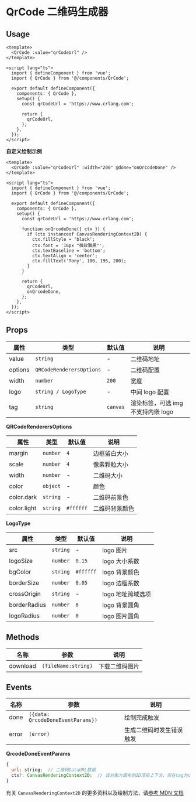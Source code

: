 # QrCode 二维码生成器

## Usage

```vue
<template>
  <QrCode :value="qrCodeUrl" />
</template>

<script lang="ts">
  import { defineComponent } from 'vue';
  import { QrCode } from '@/components/QrCode';

  export default defineComponent({
    components: { QrCode },
    setup() {
      const qrCodeUrl = 'https://www.crlang.com';

      return {
        qrCodeUrl,
      };
    },
  });
</script>
```

**自定义绘制示例**

```vue
<template>
  <QrCode :value="qrCodeUrl" :width="200" @done="onQrcodeDone" />
</template>

<script lang="ts">
  import { defineComponent } from 'vue';
  import { QrCode } from '@/components/QrCode';

  export default defineComponent({
    components: { QrCode },
    setup() {
      const qrCodeUrl = 'https://www.crlang.com';

      function onQrcodeDone({ ctx }) {
        if (ctx instanceof CanvasRenderingContext2D) {
          ctx.fillStyle = 'black';
          ctx.font = '16px "微软雅黑"';
          ctx.textBaseline = 'bottom';
          ctx.textAlign = 'center';
          ctx.fillText('Tony', 100, 195, 200);
        }
      }

      return {
        qrCodeUrl,
        onQrcodeDone,
      };
    },
  });
</script>
```


## Props

| 属性    | 类型                     | 默认值   | 说明                               |
| ------- | ------------------------ | -------- | ---------------------------------- |
| value   | `string`                 | -        | 二维码地址                         |
| options | `QRCodeRenderersOptions` | -        | 二维码配置                         |
| width   | `number`                 | `200`    | 宽度                               |
| logo    | `string / LogoType`      | -        | 中间 logo 配置                     |
| tag     | `string`                 | `canvas` | 渲染标签，可选 img 不支持内嵌 logo |

**QRCodeRenderersOptions**

| 属性        | 类型     | 默认值    | 说明           |
| ----------- | -------- | --------- | -------------- |
| margin      | `number` | `4`       | 边框留白大小   |
| scale       | `number` | `4`       | 像素颗粒大小   |
| width       | `number` | -         | 二维码大小     |
| color       | `object` | -         | 颜色           |
| color.dark  | `string` | -         | 二维码前景色   |
| color.light | `string` | `#ffffff` | 二维码背景颜色 |

**LogoType**

| 属性         | 类型     | 默认值    | 说明              |
| ------------ | -------- | --------- | ----------------- |
| src          | `string` | -         | logo 图片         |
| logoSize     | `number` | `0.15`    | logo 大小系数     |
| bgColor      | `string` | `#ffffff` | logo 背景颜色     |
| borderSize   | `number` | `0.05`    | logo 边框系数     |
| crossOrigin  | `string` | -         | logo 地址跨域选项 |
| borderRadius | `number` | `8`       | logo 背景圆角     |
| logoRadius   | `number` | `0`       | logo 图片圆角     |

## Methods

| 名称     | 参数                | 说明           |
| -------- | ------------------- | -------------- |
| download | `(fileName:string)` | 下载二维码图片 |

## Events

| 名称  | 参数                              | 说明                     |
| ----- | --------------------------------- | ------------------------ |
| done  | `({data: QrcodeDoneEventParams})` | 绘制完成触发             |
| error | `(error)`                         | 生成二维码时发生错误触发 |

**QrcodeDoneEventParams**

```js
{
  url: string;  // 二维码DataURL数据
  ctx?: CanvasRenderingContext2D;  // 该对象为画布的2D渲染上下文，仅在tag为canvas时有效，可用于自定义绘制
}
```

有关 `CanvasRenderingContext2D` 的更多资料以及绘制方法，请[参考 MDN 文档](https://developer.mozilla.org/zh-CN/docs/Web/API/CanvasRenderingContext2D)
